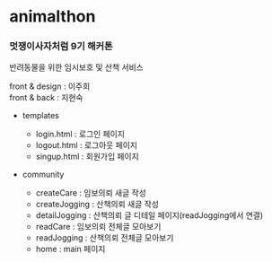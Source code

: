 # animalthon
<h3> 멋쟁이사자처럼 9기 해커톤 </h3>

반려동물을 위한 임시보호 및 산책 서비스

front & design : 이주희<br>
front & back : 지현숙

- templates
  - login.html : 로그인 페이지
  - logout.html : 로그아웃 페이지
  - singup.html : 회원가입 페이지

- community
  - createCare : 임보의뢰 새글 작성 
  - createJogging : 산책의뢰 새글 작성
  - detailJogging : 산책의뢰 글 디테일 페이지(readJogging에서 연결)
  - readCare : 임보의뢰 전체글 모아보기
  - readJogging : 산책의뢰 전체글 모아보기
  - home : main 페이지
